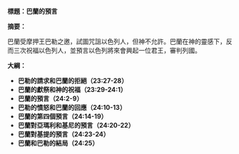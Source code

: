 **標題：巴蘭的預言**

**摘要：**

巴蘭受摩押王巴勒之邀，試圖咒詛以色列人，但神不允許。巴蘭在神的靈感下，反而三次祝福以色列人，並預言以色列將來會興起一位君王，審判列國。

**大綱：**

* **巴勒的請求和巴蘭的拒絕（23:27-28）**
* **巴蘭的獻祭和神的祝福（23:29-24:1）**
* **巴蘭的預言（24:2-9）**
* **巴勒的憤怒和巴蘭的回應（24:10-13）**
* **巴蘭的第四個預言（24:14-19）**
* **巴蘭對亞瑪利和基尼的預言（24:20-22）**
* **巴蘭對基提的預言（24:23-24）**
* **巴蘭和巴勒的結局（24:25）**